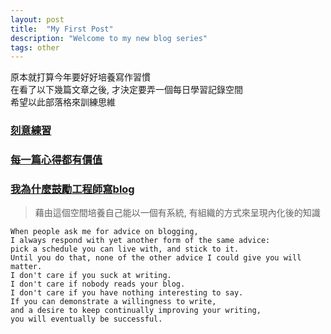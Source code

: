 ```yaml
---
layout: post
title:  "My First Post"
description: "Welcome to my new blog series"
tags: other
---
```



原本就打算今年要好好培養寫作習慣  
在看了以下幾篇文章之後, 才決定要弄一個每日學習記錄空間  
希望以此部落格來訓練思維  

### [刻意練習](http://teddy-chen-tw.blogspot.com/2016/04/blog-post_28.html)
### [每一篇心得都有價值](https://medium.com/hulis-blog/why-blogging-ab77fd8c6ffa)
### [我為什麼鼓勵工程師寫blog](https://dotblogs.com.tw/hatelove/2017/03/26/why-engineers-should-keep-blogging)


> 藉由這個空間培養自己能以一個有系統, 有組織的方式來呈現內化後的知識 

```
When people ask me for advice on blogging,  
I always respond with yet another form of the same advice:  
pick a schedule you can live with, and stick to it.   
Until you do that, none of the other advice I could give you will matter.   
I don't care if you suck at writing.   
I don't care if nobody reads your blog.   
I don't care if you have nothing interesting to say.   
If you can demonstrate a willingness to write,   
and a desire to keep continually improving your writing,   
you will eventually be successful.  
```
